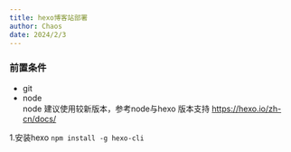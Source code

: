 ```yaml
---
title: hexo博客站部署
author: Chaos
date: 2024/2/3
---
```



### 前置条件

- git
- node  
node 建议使用较新版本，参考node与hexo 版本支持  https://hexo.io/zh-cn/docs/



1.安装hexo 
```npm install -g hexo-cli```




